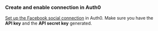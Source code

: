### Create and enable connection in Auth0
[Set up the Facebook social connection](https://auth0.com/docs/dashboard/guides/connections/set-up-connections-social) in Auth0. Make sure you have the **API key** and the **API secret key** generated.
